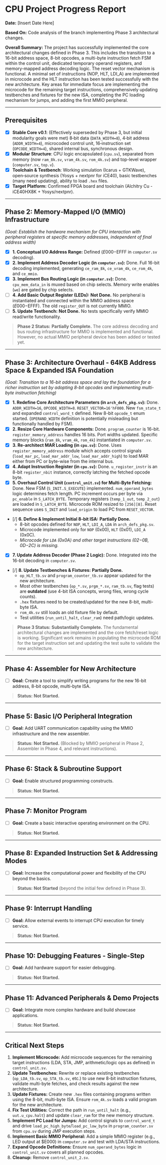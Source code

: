 # CPU Project Progress Report

**Date:** [Insert Date Here]

**Based On:** Code analysis of the branch implementing Phase 3 architectural changes.

**Overall Summary:** The project has successfully implemented the core architectural changes defined in Phase 3. This includes the transition to a 16-bit address space, 8-bit opcodes, a multi-byte instruction fetch FSM within the control unit, dedicated temporary operand registers, and memory-mapped address decoding logic. The reset vector mechanism is functional. A minimal set of instructions (NOP, HLT, LDI_A) are implemented in microcode and the HLT instruction has been tested successfully with the new architecture. Key areas for immediate focus are implementing the microcode for the remaining target instructions, comprehensively updating testbenches and fixtures for the new ISA, completing the PC loading mechanism for jumps, and adding the first MMIO peripheral.

---

## Prerequisites

- [x] **Stable Core v0.1**: (Effectively superseded by Phase 3, but initial modularity goals were met) 8‑bit data (`DATA_WIDTH=8`), 4‑bit address (`ADDR_WIDTH=4`), microcoded control unit, 16‑instruction set (`OPCODE_WIDTH=4`), shared internal bus, synchronous design.
- [x] **Modular Structure**: CPU logic encapsulated (`cpu.sv`), separated from memory (now `ram_8k.sv`, `vram_4k.sv`, `rom_4k.sv`) and top-level wrapper (`computer.sv`, `top.v`).
- [x] **Toolchain & Testbench**: Working simulation (Icarus + GTKWave), open‑source synthesis (Yosys + nextpnr for iCE40), basic testbenches (many need updating), ability to load `.hex` files.
- [x] **Target Platform:** Confirmed FPGA board and toolchain (Alchitry Cu - iCE40HX8K + Yosys/nextpnr).

---

## Phase 2: Memory‑Mapped I/O (MMIO) Infrastructure

*(Goal: Establish the hardware mechanism for CPU interaction with peripheral registers at specific memory addresses, independent of final address width)*

- [x] **1. Conceptual I/O Address Range:** Defined ($E000-$EFFF in `computer.sv` decoding).
- [x] **2. Implement Address Decoder Logic (in `computer.sv`):** Done. Full 16-bit decoding implemented, generating `ce_ram_8k`, `ce_vram_4k`, `ce_rom_4k`, and `ce_mmio`.
- [x] **3. Implement Bus Routing Logic (in `computer.sv`):** Done. `cpu_mem_data_in` is muxed based on chip selects. Memory write enables (`we`) are gated by chip selects.
- [ ] **4. Add Basic Output Register (LEDs):** **Not Done.** No peripheral is instantiated and connected within the MMIO address space ($E000-$EFFF). The old `register_OUT` is not currently MMIO.
- [ ] **5. Update Testbench:** **Not Done.** No tests specifically verify MMIO read/write functionality.

> **Phase 2 Status:** **Partially Complete.** The core address decoding and bus routing infrastructure for MMIO is implemented and functional. However, no actual MMIO peripheral device has been added or tested yet.

---

## Phase 3: Architecture Overhaul - 64KB Address Space & Expanded ISA Foundation

*(Goal: Transition to a 16-bit address space and lay the foundation for a richer instruction set by adopting 8-bit opcodes and implementing multi-byte instruction fetching)*

- [x] **1. Redefine Core Architecture Parameters (in `arch_defs_pkg.sv`):** Done. `ADDR_WIDTH=16`, `OPCODE_WIDTH=8`. `RESET_VECTOR=16'hF000`. New `fsm_state_t` and expanded `control_word_t` defined. New 8-bit `opcode_t` enum started. (`OPERAND_WIDTH` definition is potentially misleading but functionally handled by FSM).
- [x] **2. Resize Core Hardware Components:** Done. `program_counter` is 16-bit. `register_memory_address` handles 16 bits. Port widths updated. Specific memory blocks (`ram_8k`, `vram_4k`, `rom_4k`) instantiated in `computer.sv`.
- [x] **3. Re-architect MAR Loading (in `cpu.sv`):** Done. Uses `register_memory_address` module which accepts control signals (`load_mar_pc`, `load_mar_addr_low`, `load_mar_addr_high`) to load MAR either from PC or byte-wise from the internal bus.
- [x] **4. Adapt Instruction Register (in `cpu.sv`):** Done. `u_register_instr` is an 8-bit `register_nbit` instance, correctly latching the fetched opcode byte.
- [x] **5. Overhaul Control Unit (`control_unit.sv`) for Multi-Byte Fetching:** Done. New FSM (`S_INIT`..`S_EXECUTE`) implemented. `num_operand_bytes` logic determines fetch length. PC increment occurs per byte via `pc_enable` in `S_LATCH_BYTE`. Temporary registers (`temp_1_out`, `temp_2_out`) are loaded in `S_LATCH_BYTE`. Microcode ROM resized to `[256][8]`. Reset sequence uses `S_INIT` and `load_origin` to load PC from `RESET_VECTOR`.
- [/] **6. Define & Implement Initial 8-bit ISA:** **Partially Done.**
  - 8-bit opcodes defined for `NOP`, `HLT`, `LDI_A`, `LDA` in `arch_defs_pkg.sv`.
  - Microcode implemented only for `NOP` (0x00), `HLT` (0x01), `LDI_A` (0x0C).
  - *Microcode for `LDA` (0x0A) and other target instructions ($02-$0B, $0D-$2C) is missing.*
- [x] **7. Update Address Decoder (Phase 2 Logic):** Done. Integrated into the 16-bit decoding in `computer.sv`.
- [/] **8. Update Testbenches & Fixtures:** **Partially Done.**
  - `op_HLT_tb.sv` and `program_counter_tb.sv` appear updated for the new architecture.
  - Most other testbenches (`op_*.sv`, `prgm_*.sv`, `ram_tb.sv`, flag tests) are **outdated** (use 4-bit ISA concepts, wrong files, wrong cycle counts).
  - `.hex` fixtures need to be created/updated for the new 8-bit, multi-byte ISA.
  - `rom_4k.sv` still loads an old fixture file by default.
  - Test utilities (`run_until_halt`, `clear_ram`) need path/logic updates.

> **Phase 3 Status:** **Substantially Complete.** The fundamental architectural changes are implemented and the core fetch/reset logic is working. Significant work remains in populating the microcode ROM for the target instruction set and updating the test suite to validate the new architecture.

---

## Phase 4: Assembler for New Architecture

- [ ] **Goal:** Create a tool to simplify writing programs for the new 16-bit address, 8-bit opcode, multi-byte ISA.

> **Status:** **Not Started.**

---

## Phase 5: Basic I/O Peripheral Integration

- [ ] **Goal:** Add UART communication capability using the MMIO infrastructure and the new assembler.

> **Status:** **Not Started.** (Blocked by MMIO peripheral in Phase 2, Assembler in Phase 4, and relevant instructions).

---

## Phase 6: Stack & Subroutine Support

- [ ] **Goal:** Enable structured programming constructs.

> **Status:** **Not Started.**

---

## Phase 7: Monitor Program

- [ ] **Goal:** Create a basic interactive operating environment on the CPU.

> **Status:** **Not Started.**

---

## Phase 8: Expanded Instruction Set & Addressing Modes

- [ ] **Goal:** Increase the computational power and flexibility of the CPU beyond the basics.

> **Status:** **Not Started** (beyond the initial few defined in Phase 3).

---

## Phase 9: Interrupt Handling

- [ ] **Goal:** Allow external events to interrupt CPU execution for timely service.

> **Status:** **Not Started.**

---

## Phase 10: Debugging Features - Single-Step

- [ ] **Goal:** Add hardware support for easier debugging.

> **Status:** **Not Started.**

---

## Phase 11: Advanced Peripherals & Demo Projects

- [ ] **Goal:** Integrate more complex hardware and build showcase applications.

> **Status:** **Not Started.**

---

## Critical Next Steps

1. **Implement Microcode:** Add microcode sequences for the remaining target instructions (LDA, STA, JMP, arithmetic/logic ops as defined) in `control_unit.sv`.
2. **Update Testbenches:** Rewrite or replace existing testbenches (`op_LDA_tb.sv`, `op_STA_tb.sv`, etc.) to use new 8-bit instruction fixtures, validate multi-byte fetches, and check results against the new architecture.
3. **Update Fixtures:** Create new `.hex` files containing programs written using the 8-bit, multi-byte ISA. Ensure `rom_4k.sv` loads a valid program for the new architecture.
4. **Fix Test Utilities:** Correct the path in `run_until_halt` (e.g., `uut.u_cpu.halt`) and update `clear_ram` for the new memory structure.
5. **Implement PC Load for Jumps:** Add control signals to `control_word_t` and drive `load_pc_high_byte`/`load_pc_low_byte` in `program_counter.sv` from `cpu.sv` during JMP execution steps.
6. **Implement Basic MMIO Peripheral:** Add a simple MMIO register (e.g., LED output at $E000) in `computer.sv` and test with LDA/STA instructions.
7. **Expand Opcode Definitions:** Ensure `num_operand_bytes` logic in `control_unit.sv` covers all planned opcodes.
8. **Cleanup:** Remove `control_unit_2.sv`.
